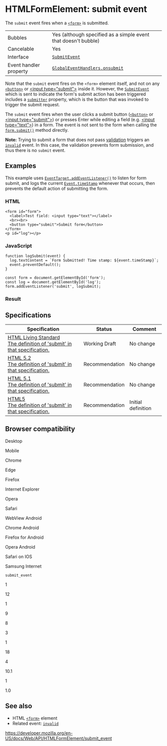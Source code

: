 HTMLFormElement: submit event
=============================

The `submit` event fires when a [`<form>`](https://developer.mozilla.org/en-US/docs/Web/HTML/Element/form) is submitted.

<table><tbody><tr class="odd"><td>Bubbles</td><td>Yes (although specified as a simple event that doesn't bubble)</td></tr><tr class="even"><td>Cancelable</td><td>Yes</td></tr><tr class="odd"><td>Interface</td><td><a href="../submitevent"><code>SubmitEvent</code></a></td></tr><tr class="even"><td>Event handler property</td><td><a href="../globaleventhandlers/onsubmit"><code>GlobalEventHandlers.onsubmit</code></a></td></tr></tbody></table>

Note that the `submit` event fires on the `<form>` element itself, and not on any [`<button>`](https://developer.mozilla.org/en-US/docs/Web/HTML/Element/button) or [&lt;input type="submit"&gt;](https://developer.mozilla.org/en-US/docs/Web/HTML/Element/input/submit) inside it. However, the [`SubmitEvent`](../submitevent) which is sent to indicate the form's submit action has been triggered includes a [`submitter`](../submitevent/submitter) property, which is the button that was invoked to trigger the submit request.

The `submit` event fires when the user clicks a submit button ([`<button>`](https://developer.mozilla.org/en-US/docs/Web/HTML/Element/button) or [&lt;input type="submit"&gt;](https://developer.mozilla.org/en-US/docs/Web/HTML/Element/input/submit)) or presses Enter while editing a field (e.g. [&lt;input type="text"&gt;](https://developer.mozilla.org/en-US/docs/Web/HTML/Element/input/text)) in a form. The event is not sent to the form when calling the [`form.submit()`](submit) method directly.

**Note:** Trying to submit a form that does not pass [validation](https://developer.mozilla.org/en-US/docs/Learn/Forms/Form_validation) triggers an [`invalid`](../htmlinputelement/invalid_event) event. In this case, the validation prevents form submission, and thus there is no `submit` event.

Examples
--------

This example uses [`EventTarget.addEventListener()`](../eventtarget/addeventlistener) to listen for form submit, and logs the current [`Event.timeStamp`](../event/timestamp) whenever that occurs, then prevents the default action of submitting the form.

### HTML

    <form id="form">
      <label>Test field: <input type="text"></label>
      <br><br>
      <button type="submit">Submit form</button>
    </form>
    <p id="log"></p>

### JavaScript

    function logSubmit(event) {
      log.textContent = `Form Submitted! Time stamp: ${event.timeStamp}`;
      event.preventDefault();
    }

    const form = document.getElementById('form');
    const log = document.getElementById('log');
    form.addEventListener('submit', logSubmit);

### Result

Specifications
--------------

<table><thead><tr class="header"><th>Specification</th><th>Status</th><th>Comment</th></tr></thead><tbody><tr class="odd"><td><a href="https://html.spec.whatwg.org/multipage/indices.html#event-submit">HTML Living Standard<br />
<span class="small">The definition of 'submit' in that specification.</span></a></td><td><span class="spec-wd">Working Draft</span></td><td>No change</td></tr><tr class="even"><td><a href="https://www.w3.org/TR/html52/fullindex.html#eventdef-global-submit">HTML 5.2<br />
<span class="small">The definition of 'submit' in that specification.</span></a></td><td><span class="spec-rec">Recommendation</span></td><td>No change</td></tr><tr class="odd"><td><a href="https://www.w3.org/TR/html51/fullindex.html#eventdef-global-submit">HTML 5.1<br />
<span class="small">The definition of 'submit' in that specification.</span></a></td><td><span class="spec-rec">Recommendation</span></td><td>No change</td></tr><tr class="even"><td><a href="https://www.w3.org/TR/html52/index.html#events-0">HTML5<br />
<span class="small">The definition of 'submit' in that specification.</span></a></td><td><span class="spec-rec">Recommendation</span></td><td>Initial definition</td></tr></tbody></table>

Browser compatibility
---------------------

Desktop

Mobile

Chrome

Edge

Firefox

Internet Explorer

Opera

Safari

WebView Android

Chrome Android

Firefox for Android

Opera Android

Safari on IOS

Samsung Internet

`submit_event`

1

12

1

9

8

3

1

18

4

10.1

1

1.0

See also
--------

-   HTML [`<form>`](https://developer.mozilla.org/en-US/docs/Web/HTML/Element/form) element
-   Related event: [`invalid`](../htmlinputelement/invalid_event)

<a href="https://developer.mozilla.org/en-US/docs/Web/API/HTMLFormElement/submit_event" class="_attribution-link">https://developer.mozilla.org/en-US/docs/Web/API/HTMLFormElement/submit_event</a>
